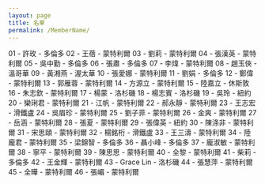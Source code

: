```yaml
---
layout: page
title: 名單
permalink: /MemberName/
---
```


01 - 許玫 - 多倫多
02 - 王蓓 - 蒙特利爾
03 - 劉莉 - 蒙特利爾
04 - 張漢英 - 蒙特利爾
05 - 吳中勤 - 多倫多
06 - 張肅 - 多倫多
07 - 李煒 - 蒙特利爾
08 - 趙玉俠 - 溫哥華
09 - 黃湘燕 - 渥太華
10 - 張愛娜 - 蒙特利爾
11 - 劉娟 - 多倫多
12 - 鄭偉 - 蒙特利爾
13 - 郭雁蓉 - 蒙特利爾
14 - 方源立 - 蒙特利爾
15 - 陸嘉立 - 休斯敦
16 - 朱志欽 - 蒙特利爾
17 - 楊蒙 - 洛杉磯
18 - 楊志賓 - 洛杉磯
19 - 吳玲 - 紐約
20 - 欒琍君 - 蒙特利爾
21 - 江帆 - 蒙特利爾
22 - 郝永靜 - 蒙特利爾
23 - 王志宏 - 滑鐵盧
24 - 吳眉珍 - 蒙特利爾
25 - 劉子菲 - 蒙特利爾
26 - 金爽 - 蒙特利爾
27 - 岳涵 - 蒙特利爾
28 - 張夏 - 蒙特利爾
29 - 張偉英 - 紐約
30 - 陳涤非 - 蒙特利爾
31 - 宋思頤 - 蒙特利爾
32 - 楊銘桁 - 滑鐵盧
33 - 王三濤 - 蒙特利爾
34 - 陸龐君 - 蒙特利爾
35 - 梁錦智 - 多倫多
36 - 聶小峰 - 多倫多
37 - 龐淑敏 - 蒙特利爾
38 - 寧平 - 蒙特利爾
39 - 陳思思 - 蒙特利爾
40 - 全黎 - 蒙特利爾
41 - 柴莉 - 多倫多
42 - 王金輝 - 蒙特利爾
43 - Grace Lin - 洛杉磯
44 - 張慧萍 - 蒙特利爾
45 - 全曄 - 蒙特利爾
46 - 張嵋 - 蒙特利爾